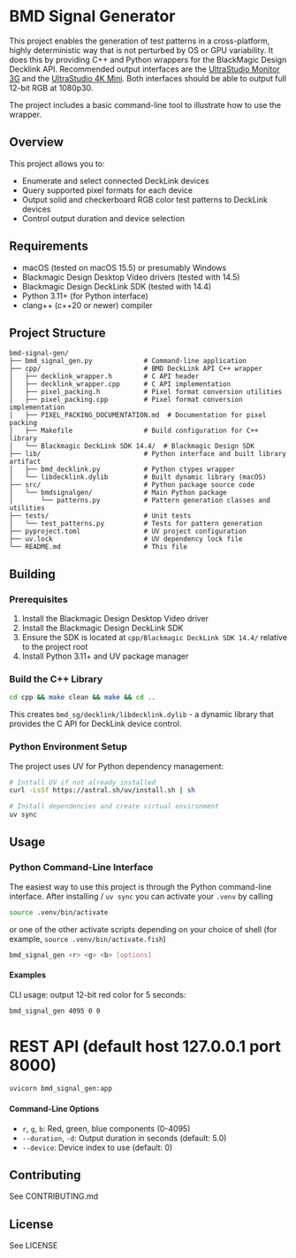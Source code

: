 # BMD Signal Generator

This project enables the generation of test patterns in a cross-platform, highly
deterministic way that is not perturbed by OS or GPU variability. It does this
by providing C++ and Python wrappers for the BlackMagic Design Decklink API.
Recommended output interfaces are the
[UltraStudio Monitor 3G](https://www.blackmagicdesign.com/products/ultrastudio/techspecs/W-DLUS-13)
and the
[UltraStudio 4K Mini](https://www.blackmagicdesign.com/products/ultrastudio/techspecs/W-DLUS-11).
Both interfaces should be able to output full 12-bit RGB at 1080p30.

The project includes a basic command-line tool to illustrate how to use the
wrapper.

## Overview

This project allows you to:

- Enumerate and select connected DeckLink devices
- Query supported pixel formats for each device
- Output solid and checkerboard RGB color test patterns to DeckLink devices
- Control output duration and device selection

## Requirements

- macOS (tested on macOS 15.5) or presumably Windows
- Blackmagic Design Desktop Video drivers (tested with 14.5)
- Blackmagic Design DeckLink SDK (tested with 14.4)
- Python 3.11+ (for Python interface)
- clang++ (c++20 or newer) compiler

## Project Structure

```
bmd-signal-gen/
├── bmd_signal_gen.py             # Command-line application
├── cpp/                          # BMD DeckLink API C++ wrapper
│   ├── decklink_wrapper.h        # C API header
│   ├── decklink_wrapper.cpp      # C API implementation
│   ├── pixel_packing.h           # Pixel format conversion utilities
│   ├── pixel_packing.cpp         # Pixel format conversion implementation
│   ├── PIXEL_PACKING_DOCUMENTATION.md  # Documentation for pixel packing
│   ├── Makefile                  # Build configuration for C++ library
│   └── Blackmagic DeckLink SDK 14.4/  # Blackmagic Design SDK
├── lib/                          # Python interface and built library artifact
│   ├── bmd_decklink.py           # Python ctypes wrapper
│   └── libdecklink.dylib         # Built dynamic library (macOS)
├── src/                          # Python package source code
│   └── bmdsignalgen/             # Main Python package
│       └── patterns.py           # Pattern generation classes and utilities
├── tests/                        # Unit tests
│   └── test_patterns.py          # Tests for pattern generation
├── pyproject.toml                # UV project configuration
├── uv.lock                       # UV dependency lock file
└── README.md                     # This file
```

## Building

### Prerequisites

1. Install the Blackmagic Design Desktop Video driver
2. Install the Blackmagic Design DeckLink SDK
3. Ensure the SDK is located at `cpp/Blackmagic DeckLink SDK 14.4/` relative to
   the project root
4. Install Python 3.11+ and UV package manager

### Build the C++ Library

```bash
cd cpp && make clean && make && cd ..
```

This creates `bmd_sg/decklink/libdecklink.dylib` - a dynamic library that
provides the C API for DeckLink device control.

### Python Environment Setup

The project uses UV for Python dependency management:

```bash
# Install UV if not already installed
curl -LsSf https://astral.sh/uv/install.sh | sh

# Install dependencies and create virtual environment
uv sync
```

## Usage

### Python Command-Line Interface

The easiest way to use this project is through the Python command-line
interface. After installing / `uv sync` you can activate your `.venv` by calling

```sh
source .venv/bin/activate
```

or one of the other activate scripts depending on your choice of shell (for
example, `source .venv/bin/activate.fish`)

```bash
bmd_signal_gen <r> <g> <b> [options]
```

#### Examples

CLI usage: output 12-bit red color for 5 seconds:

```bash
bmd_signal_gen 4095 0 0
```

# REST API (default host 127.0.0.1 port 8000)

```bash
uvicorn bmd_signal_gen:app
```

#### Command-Line Options

- `r`, `g`, `b`: Red, green, blue components (0-4095)
- `--duration`, `-d`: Output duration in seconds (default: 5.0)
- `--device`: Device index to use (default: 0)

## Contributing

See CONTRIBUTING.md

## License

See LICENSE
